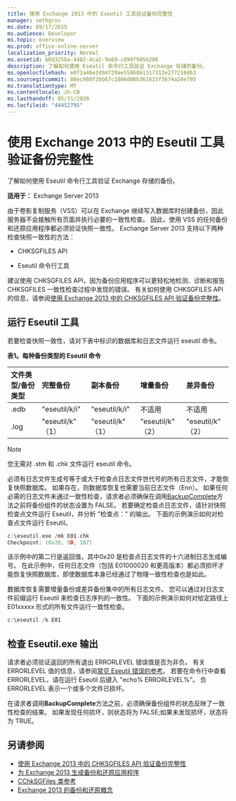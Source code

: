```yaml
---
title: 使用 Exchange 2013 中的 Eseutil 工具验证备份完整性
manager: sethgros
ms.date: 09/17/2015
ms.audience: Developer
ms.topic: overview
ms.prod: office-online-server
localization_priority: Normal
ms.assetid: b0d325ba-4482-4ca2-9a69-c890f985b206
description: 了解如何使用 Eseutil 命令行工具验证 Exchange 存储的备份。
ms.openlocfilehash: e8f1a46e2d94729ae5586861317312e277216d63
ms.sourcegitcommit: 88ec988f2bb67c1866d06b361615f3674a24e795
ms.translationtype: MT
ms.contentlocale: zh-CN
ms.lasthandoff: 05/31/2020
ms.locfileid: "44452795"
---
```

#  <a name="validate-backup-integrity-by-using-the-eseutil-tool-in-exchange-2013"></a>使用 Exchange 2013 中的 Eseutil 工具验证备份完整性

了解如何使用 Eseutil 命令行工具验证 Exchange 存储的备份。 
  
**适用于：** Exchange Server 2013 
  
由于卷影复制服务（VSS）可以在 Exchange 继续写入数据库时创建备份，因此服务器不会接触所有页面并执行必要的一致性检查。 因此，使用 VSS 的任何备份和还原应用程序都必须验证快照一致性。 Exchange Server 2013 支持以下两种检查快照一致性的方法： 
  
- CHKSGFILES API
    
- Eseutil 命令行工具
    
建议使用 CHKSGFILES API，因为备份应用程序可以更轻松地检测、诊断和报告 CHKSGFILES 一致性检查过程中发现的错误。 有关如何使用 CHKSGFILES API 的信息，请参阅[使用 Exchange 2013 中的 CHKSGFILES API 验证备份完整性](how-to-validate-backup-integrity-by-using-the-chksgfiles-api-in-exchange.md)。
  
## <a name="running-the-eseutil-tool"></a>运行 Eseutil 工具

若要检查快照一致性，请对下表中标识的数据库和日志文件运行 eseutil 命令。 
  
**表1。每种备份类型的 Eseutil 命令**

|**文件类型/备份类型**|**完整备份**|**副本备份**|**增量备份**|**差异备份**|
|:-----|:-----|:-----|:-----|:-----|
|.edb  <br/> |"eseutil/k/i"  <br/> |"eseutil/k/i"  <br/> |不适用  <br/> |不适用  <br/> |
|.log  <br/> |"eseutil/k" （1）  <br/> |"eseutil/k" （1）  <br/> |"eseutil/k" （2）  <br/> |"eseutil/k" （2）  <br/> |
   
> [!NOTE]
> 您无需对 .stm 和 .chk 文件运行 eseutil 命令。 
  
必须有日志文件生成号等于或大于检查点日志文件世代号的所有日志文件，才能恢复快照数据库。 如果存在，则数据库恢复也需要当前日志文件（Enn）。 如果任何必需的日志文件未通过一致性检查，请求者必须确保在调用[BackupComplete](https://msdn.microsoft.com/library/windows/desktop/aa382651%28v=vs.85%29.aspx)方法之前将备份组件的状态设置为 FALSE。 若要确定检查点日志文件，请针对快照检查点文件运行 Eseutil，并分析 "检查点：" 的输出。 下面的示例演示如何对检查点文件运行 Eseutil。 
  
```cpp
c:\eseutil.exe /mk E01.chk
Checkpoint: (0x20, 9D, 187)
```

该示例中的第二行是返回值，其中0x20 是检查点日志文件的十六进制日志生成编号。 在此示例中，任何日志文件（包括 E01000020 和更高版本）都必须损坏才能恢复快照数据库，即使数据库本身已经通过了物理一致性检查也是如此。
  
数据库恢复需要增量备份或差异备份集中的所有日志文件。 您可以通过对日志文件前缀运行 Eseutil 来检查日志序列的一致性。 下面的示例演示如何对给定路径上 E01xxxxx 形式的所有文件运行一致性检查。
  
```cpp
c:\eseutil /k E01
```

## <a name="checking-the-eseutilexe-output"></a>检查 Eseutil.exe 输出

请求者必须验证返回的所有退出 ERRORLEVEL 错误值是否为非负。 有关 ERRORLEVEL 值的信息，请参阅[常见 Eseutil 错误的参考](https://technet.microsoft.com/library/aa996759%28v=exchg.80%29.aspx)。 若要在命令行中查看 ERRORLEVEL，请在运行 Eseutil 后键入 "echo% ERRORLEVEL%"。 负 ERRORLEVEL 表示一个或多个文件已损坏。
  
在请求者调用**BackupComplete**方法之前，必须确保备份组件的状态反映了一致性检查的结果。 如果发现任何损坏，则状态将为 FALSE;如果未发现损坏，状态将为 TRUE。 
  
## <a name="see-also"></a>另请参阅

- [使用 Exchange 2013 中的 CHKSGFILES API 验证备份完整性](how-to-validate-backup-integrity-by-using-the-chksgfiles-api-in-exchange.md)
- [为 Exchange 2013 生成备份和还原应用程序](build-backup-and-restore-applications-for-exchange-2013.md)
- [CChkSGFiles 类参考](cchksgfiles-class-reference.md)
- [Exchange 2013 的备份和还原概念](backup-and-restore-concepts-for-exchange-2013.md)
    

